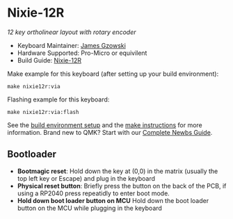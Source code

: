 # Nixie-12R
*12 key ortholinear layout with rotary encoder*

* Keyboard Maintainer: [James Gzowski](https://github.com/gzowski)
* Hardware Supported: Pro-Micro or equivilent
* Build Guide: [Nixie-12R](https://github.com/gzowski/nixie-12r)

Make example for this keyboard (after setting up your build environment):
	
    make nixie12r:via

Flashing example for this keyboard:

    make nixie12r:via:flash

See the [build environment setup](https://docs.qmk.fm/#/getting_started_build_tools) and the [make instructions](https://docs.qmk.fm/#/getting_started_make_guide) for more information. Brand new to QMK? Start with our [Complete Newbs Guide](https://docs.qmk.fm/#/newbs).

## Bootloader

* **Bootmagic reset**: Hold down the key at (0,0) in the matrix (usually the top left key or Escape) and plug in the keyboard
* **Physical reset button**: Briefly press the button on the back of the PCB, if using a RP2040 press repeatidly to enter boot mode.
* **Hold down boot loader button on MCU** Hold down the boot loader button on the MCU while plugging in the keyboard
